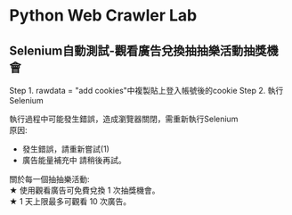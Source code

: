 # Python Web Crawler Lab
## Selenium自動測試-觀看廣告兌換抽抽樂活動抽獎機會
Step 1. rawdata = "add cookies"中複製貼上登入帳號後的cookie
Step 2. 執行Selenium

執行過程中可能發生錯誤，造成瀏覽器關閉，需重新執行Selenium  
原因:  
* 發生錯誤，請重新嘗試(1)
* 廣告能量補充中 請稍後再試。

關於每一個抽抽樂活動:  
★ 使用觀看廣告可免費兌換 1 次抽獎機會。  
★ 1 天上限最多可觀看 10 次廣告。




